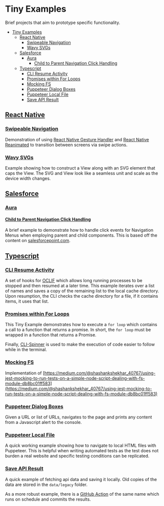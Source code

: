 # Tiny Examples

Brief projects that aim to prototype specific functionality.

- [Tiny Examples](#tiny-examples)
  - [React Native](#react-native)
    - [Swipeable Navigation](#swipeable-navigation)
    - [Wavy SVGs](#wavy-svgs)
  - [Salesforce](#salesforce)
    - [Aura](#aura)
      - [Child to Parent Navigation Click Handling](#child-to-parent-navigation-click-handling)
  - [Typescript](#typescript)
    - [CLI Resume Activity](#cli-resume-activity)
    - [Promises within For Loops](#promises-within-for-loops)
    - [Mocking FS](#mocking-fs)
    - [Puppeteer Dialog Boxes](#puppeteer-dialog-boxes)
    - [Puppeteer Local File](#puppeteer-local-file)
    - [Save API Result](#save-api-result)

## [React Native](https://github.com/mvogelgesang/tiny-examples/tree/main/react-native)

### [Swipeable Navigation](https://github.com/mvogelgesang/tiny-examples/tree/main/react-native/swipeable-nav)

Demonstration of using [React Native Gesture Handler](https://docs.swmansion.com/react-native-gesture-handler/docs/) and [React Native Reanimated](https://docs.swmansion.com/react-native-reanimated/) to transition between screens via swipe actions.

### [Wavy SVGs](https://github.com/mvogelgesang/tiny-examples/tree/main/react-native/wavy-svgs)

Example showing how to construct a View along with an SVG element that caps the View. The SVG and View look like a seamless unit and scale as the device width changes.

## [Salesforce](https://github.com/mvogelgesang/tiny-examples/tree/main/salesforce)

### [Aura](https://github.com/mvogelgesang/tiny-examples/tree/main/salesforce/child-parent-nav-click)

#### [Child to Parent Navigation Click Handling](https://github.com/mvogelgesang/tiny-examples/tree/main/salesforce/child-parent-nav-click)

A brief example to demonstrate how to handle click events for Navigation Menus when employing parent and child components. This is based off the content on [salesforcepoint.com](https://www.salesforcepoint.com/2020/12/how-to-pass-values-from-child-to-parent.html).

## [Typescript](https://github.com/mvogelgesang/tiny-examples/tree/main/typescript)

### [CLI Resume Activity](https://github.com/mvogelgesang/tiny-examples/tree/main/typescript/cli-resume-activity)

A set of hooks for [OCLIF](https://oclif.io/) which allows long running processes to be stopped and then resumed at a later time. This example iterates over a list of names and saves a copy of the remaining list to the local cache directory. Upon resumption, the CLI checks the cache directory for a file, if it contains items, it uses that list.

### [Promises within For Loops](https://github.com/mvogelgesang/tiny-examples/tree/main/typescript/for-loop-promises)

This Tiny Example demonstrates how to execute a `for loop` which contains a call to a function that returns a promise. In short, the `for loop` must be wrapped in a function that returns a Promise.

Finally, [CLI-Spinner](https://www.npmjs.com/package/cli-spinner) is used to make the execution of code easier to follow while in the terminal.

### [Mocking FS](https://github.com/mvogelgesang/tiny-examples/tree/main/typescript/mocking-fs)

Implementation of [https://medium.com/@shashankshekhar_40767/using-jest-mocking-to-run-tests-on-a-simple-node-script-dealing-with-fs-module-db8bc01ff583](https://medium.com/@shashankshekhar_40767/using-jest-mocking-to-run-tests-on-a-simple-node-script-dealing-with-fs-module-db8bc01ff583)

### [Puppeteer Dialog Boxes](https://github.com/mvogelgesang/tiny-examples/tree/main/typescript/puppeteer-dialog-boxes)

Given a URL or list of URLs, navigates to the page and prints any content from a Javascript alert to the console.

### [Puppeteer Local File](https://github.com/mvogelgesang/tiny-examples/tree/main/typescript/puppeteer-local-file)

A quick working example showing how to navigate to local HTML files with Puppeteer. This is helpful when writing automated tests as the test does not burden a real website and specific testing conditions can be replicated.

### [Save API Result](https://github.com/mvogelgesang/tiny-examples/tree/main/typescript/save-api-result)

A quick example of fetching api data and saving it locally. Old copies of the data are stored in the `data/legacy` folder.

As a more robust example, there is a [GitHub Action](../../.github/workflows/save-api-result.yml) of the same name which runs on schedule and commits the results.
